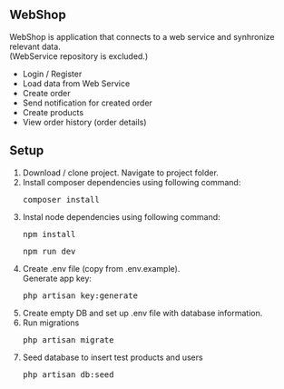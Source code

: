 ## WebShop

WebShop is application that connects to a web service and synhronize relevant data.</br>
(WebService repository is excluded.)

- Login / Register
- Load data from Web Service
- Create order
- Send notification for created order
- Create products
- View order history (order details)

## Setup

1. Download / clone project. Navigate to project folder.</br>
2. Install composer dependencies using following command:</br>
    <pre>composer install</pre>
3. Instal node dependencies using following command:</br>
    <pre>npm install</pre>
    <pre>npm run dev</pre>
4. Create .env file (copy from .env.example).</br>
    Generate app key:
    <pre>php artisan key:generate</pre>
5. Create empty DB and set up .env file with database information.</br>
6. Run migrations</br>
    <pre>php artisan migrate</pre>
7. Seed database to insert test products and users</br>
    <pre>php artisan db:seed</pre>